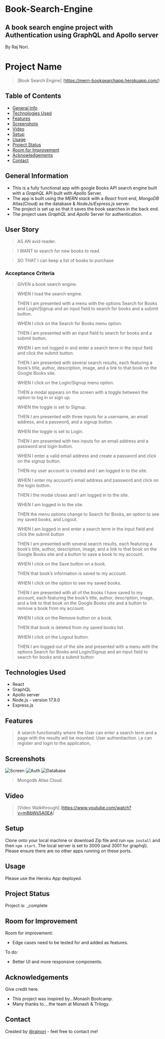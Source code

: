 # Book-Search-Engine

## A book search engine project with Authentication using GraphQL and Apollo server

By Raj Nori. 

# Project Name

> [Book Search Engine] (https://mern-booksearchapp.herokuapp.com/)

## Table of Contents
* [General Info](#general-information)
* [Technologies Used](#technologies-used)
* [Features](#features)
* [Screenshots](#screenshots)
* [Video](#Video-walkthrough)
* [Setup](#setup)
* [Usage](#usage)
* [Project Status](#project-status)
* [Room for Improvement](#room-for-improvement)
* [Acknowledgements](#acknowledgements)
* [Contact](#contact)
<!-- * [License](#license) -->


## General Information
- This is a fully functional app with google Books API search engine built with a *GraphQL* API built with *Apollo* Server.
- The app is built using the *MERN stack* with a *React* front end, *MongoDB* Atlas(Cloud) as the database & *NodeJs/Express.js* server.
- The project is set up so that it saves the book searches in the back end.
- The project uses *GraphQL* and *Apollo* Server for authentication.

## User Story
> AS AN avid reader.   

> I WANT to search for new books to read.    

> SO THAT I can keep a list of books to purchase

### Acceptance Criteria

> GIVEN a book search engine. 

> WHEN I load the search engine. 
> 
> THEN I am presented with a menu with the options Search for Books and Login/Signup and an input field to search for books and a submit button. 
> 
> WHEN I click on the Search for Books menu option. 
> 
> THEN I am presented with an input field to search for books and a submit button. 
> 
> WHEN I am not logged in and enter a search term in the input field and click the submit button. 
> 
> THEN I am presented with several search results, each featuring a book’s title, author, description, image, and a link to that book on the Google Books site.  
> 
> WHEN I click on the Login/Signup menu option. 
> 
> THEN a modal appears on the screen with a toggle between the option to log in or sign up. 
> 
> WHEN the toggle is set to Signup. 
> 
> THEN I am presented with three inputs for a username, an email address, and a password, and a signup button. 
> 
> WHEN the toggle is set to Login. 
> 
> THEN I am presented with two inputs for an email address and a password and login button. 
> 
> WHEN I enter a valid email address and create a password and click on the signup button. 
> 
> THEN my user account is created and I am logged in to the site. 
> 
> WHEN I enter my account’s email address and password and click on the login button. 
> 
> THEN I the modal closes and I am logged in to the site. 
> 
> WHEN I am logged in to the site. 
> 
> THEN the menu options change to Search for Books, an option to see my saved books, and Logout. 
> 
> WHEN I am logged in and enter a search term in the input field and click the submit button  
> 
> THEN I am presented with several search results, each featuring a book’s title, author, description, image, and a link to that book on the Google Books site and a button to save a book to my account. 
> 
> WHEN I click on the Save button on a book. 
> 
> THEN that book’s information is saved to my account. 
> 
> WHEN I click on the option to see my saved books. 
> 
> THEN I am presented with all of the books I have saved to my account, each featuring the book’s title, author, description, image, and a link to that book on the Google Books site and a button to remove a book from my account. 
> 
> WHEN I click on the Remove button on a book. 
> 
> THEN that book is deleted from my saved books list. 
> 
> WHEN I click on the Logout button. 
> 
> THEN I am logged out of the site and presented with a menu with the options Search for Books and Login/Signup and an input field to search for books and a submit button    
> 


## Technologies Used
- React
- GraphQL
- Apollo server
- Node.js - version 17.9.0
- Express.js


## Features

>  A search functionality where the User can enter a search term and a page with the results will be mounted.
> User authentiaction. i,e can register and login to the application,

## Screenshots

![Screen](https://user-images.githubusercontent.com/98436665/180638024-5b8e212e-3af9-4c99-bf7e-c8220a242558.png)
![Auth](https://user-images.githubusercontent.com/98436665/180638032-785f5042-58c3-4b2e-bad0-a4562641f921.png)
![Database](https://user-images.githubusercontent.com/98436665/180651547-f3428766-f3d7-4f82-b3c1-e27136bd2c95.png)

> Mongodb Atlas Cloud.

## Video
> [Video Walkthrough] (https://www.youtube.com/watch?v=m8ibWs5A0EA)

## Setup
Clone onto your local machine or download Zip file and run `npm install` and then `npm start`. The local server is set to 3000 (and 3001 for graphql). Please ensure there are no other apps running on these ports.

## Usage
Please use the Heroku App deployed.


## Project Status
Project is: _complete

## Room for Improvement

Room for improvement:
- Edge cases need to be tested for and added as features.

To do:
- Better UI and more responsive components.

## Acknowledgements
Give credit here.
- This project was inspired by...Monash Bootcamp.
- Many thanks to....the team at Monash & Trilogy.

## Contact
Created by [@rajnori](https://rajnori.github.io/Portfolio-project/) - feel free to contact me!


